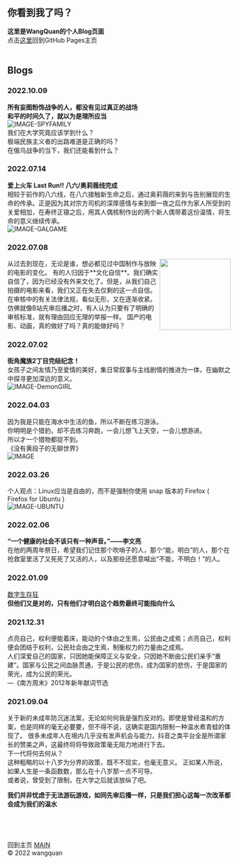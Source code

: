 ## **你看到我了吗？**  

**这里是WangQuan的个人Blog页面**  
点击[这里](https://wangquanlikun.github.io/)回到GitHub Pages主页  
&emsp;   

## **Blogs**  

### 2022.10.09  
**所有妄图粉饰战争的人，都没有见过真正的战场**  
**和平的时间久了，就以为是理所应当**  
![IMAGE-SPYFAMILY](https://github.com/wangquanlikun/wangquanlikun.github.io/blob/main/IMAGES/blog_10_09__22.jpg?raw=true)  
我们在大学究竟应该学到什么？  
极端民族主义者的出路难道是正确的吗？  
在俄乌战争的当下，我们还能看到什么？  
  
### 2022.07.14  
**爱上火车 Last Run!!  八六/奥莉薇线完成**  
相较于前作的八六线，在八六接触新生命之后，通过奥莉薇的来到与告别展现的生命的传承。正是因为其对宗方司机的深厚感情与来到御一夜之后作为家人所受到的关爱相加，在寿终正寝之后，用其人偶核制作出的两个新人偶带着这份温情，将生命的意义继续传承。  
![IMAGE-GALGAME](https://github.com/wangquanlikun/wangquanlikun.github.io/blob/main/IMAGES/blog_07_14__22.jpg?raw=true)  

### 2022.07.08  
<img align="right" width="160" src="https://github.com/wangquanlikun/wangquanlikun.github.io/blob/main/IMAGES/blog_07_08__22.jpg?raw=true">
从过去到现在，无论是谁，想必都见过中国制作与放映的电影的变化。  
有的人归因于**文化自信**。我们确实自信了，因为已经没有外来文化了。但是，从我们自己拍摄的电影来看，我们又正在失去仅剩的这一点自信。  
在审核中的有关法律法规，看似无形，又在逐渐收紧。仿佛就像B站先审后播之时，有人认为只要有了明确的审核标准，就有理由回应无理的举报一样。  
国产的电影、动画，真的做好了吗？真的能做好吗？  

### 2022.07.02  
**街角魔族2丁目完结纪念！**  
女孩子之间友情乃至爱情的美好，集日常叙事与主线剧情的推进为一体，在幽默之中探寻更加深远的意义。  
![IMAGE-DemonGIRL](https://github.com/wangquanlikun/wangquanlikun.github.io/blob/main/IMAGES/blog_07_02__22.jpg?raw=true)  

### 2022.04.03  
因为我是只能在海水中生活的鱼，所以不断在练习游泳。  
你明明是个猎豹，却不去练习奔跑，一会儿想飞上天空，一会儿想游进。  
所以才一个猎物都捉不到。  
《没有黄段子的无聊世界》  
![IMAGE](https://github.com/wangquanlikun/wangquanlikun.github.io/blob/main/IMAGES/blog_04_03__22.jpg?raw=true)  

### 2022.03.26  
个人观点：Linux应当是自由的，而不是强制你使用 snap 版本的 Firefox ( Firefox for Ubuntu )  
![IMAGE-UBUNTU](https://github.com/wangquanlikun/wangquanlikun.github.io/blob/main/IMAGES/blog_03_26__22.jpg?raw=true)  

### 2022.02.06  
**“一个健康的社会不该只有一种声音。”——李文亮**  
在他的两周年祭日，希望我们记住那个吹哨子的人，那个“能，明白”的人，那个在抢救室里活了又死死了又活的人，以及那些还愿意喊出“不能，不明白！”的人。  

### 2022.01.09  
[数字生存狂](https://github.com/wangquanlikun/wangquanlikun.github.io/blob/main/IMAGES/blog_01_09__22.jpg?raw=true)  
**但他们又是对的，只有他们才明白这个趋势最终可能指向什么**  

### 2021.12.31  
点亮自己，权利便能着床，能动的个体由之生焉，公民由之成焉；点亮自己，权利便会团结于权利，公民社会由之生焉，制衡权力的力量由之成焉。  
人们深爱自己的国家，只因她能保障正义与安全，只因她不断由公民们亲手“重建”。国家与公民之间血脉贯通，于是公民的悲伤，成为国家的悲伤，于是国家的荣光，成为公民的荣光。  
—《南方周末》2012年新年献词节选  

### 2021.09.04  
关于新的未成年防沉迷法案，无论如何何我是强烈反对的。即使是曾经温和的方案，也是同样的毫无必要要，但不得不说，这确实是国内限制一种温水煮青蛙的体现了。
很多未成年人在境内几乎没有发声机会与能力，抖音之类平台全是所谓家长的赞美之声，这最终将将导致政策毫无阻力地进行下去。  
下一代将何去何从？  
这种粗略的以十八岁为分界的政策，既不不现实，也毫无意义。
正如某人所说，如果人生是一条函数数，那么在十八岁那一点不可导。  
或者说，曾受到了限制，在大学之后就该放纵了吧。  
  
**我们并非忧虑于无法游玩游戏，如同先审后播一样，只是我们担心这每一次改革都会成为我们的温水**  


## &emsp;   

回到主页 [MAIN](https://wangquanlikun.github.io/)   
© 2022 wangquan  
